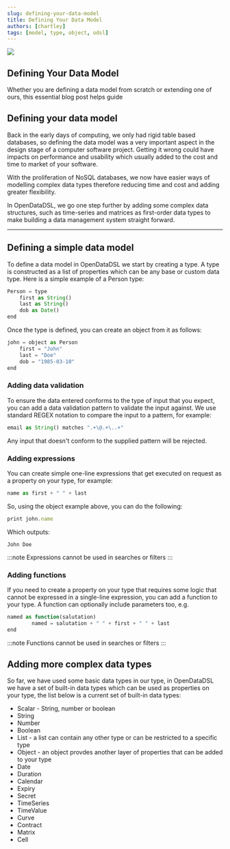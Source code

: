 ```yaml
---
slug: defining-your-data-model
title: Defining Your Data Model
authors: [chartley]
tags: [model, type, object, odsl]
---
```


<div className="row">
  <div className="column">
    <img src="/img/blog/data-model.jpg"/>
  </div>
  <div className="column">
  <h2>Defining Your Data Model</h2>  
  Whether you are defining a data model from scratch or extending one of ours, this essential blog post helps guide 
  </div>
</div>

<!--truncate-->

## Defining your data model
Back in the early days of computing, we only had rigid table based databases, so defining the data model was a very important aspect in the design stage of a computer software project. Getting it wrong could have impacts on performance and usability which usually added to the cost and time to market of your software.

With the proliferation of NoSQL databases, we now have easier ways of modelling complex data types therefore reducing time and cost and adding greater flexibility. 

In OpenDataDSL, we go one step further by adding some complex data structures, such as time-series and matrices as first-order data types to make building a data management system straight forward. 

---

## Defining a simple data model

To define a data model in OpenDataDSL we start by creating a type. A type is constructed as a list of properties which can be any base or custom data type. Here is a simple example of a Person type:

```js
Person = type
	first as String()
	last as String()
	dob as Date()
end
```
Once the type is defined, you can create an object from it as follows:

```js
john = object as Person
	first = "John"
	last = "Doe"
	dob = "1985-03-10"
end
```

### Adding data validation

To ensure the data entered conforms to the type of input that you expect, you can add a data validation pattern to validate the input against. We use standard REGEX notation to compare the input to a pattern, for example:

```js
email as String() matches ".+\@.+\..+"
```
Any input that doesn't conform to the supplied pattern will be rejected.


### Adding expressions

You can create simple one-line expressions that get executed on request as a property on your type, for example:

```js
name as first + " " + last
```

So, using the object example above, you can do the following:

```js
print john.name
```

Which outputs:

```
John Doe
```

:::note
Expressions cannot be used in searches or filters
:::

### Adding functions

If you need to create a property on your type that requires some logic that cannot be expressed in a single-line expression, you can add a function to your type. A function can optionally include parameters too, e.g.

```js
named as function(salutation)
        named = salutation + " " + first + " " + last
end
```

:::note
Functions cannot be used in searches or filters
:::

## Adding more complex data types

So far, we have used some basic data types in our type, in OpenDataDSL we have a set of built-in data types which can be used as properties on your type, the list below is a current set of built-in data types:

* Scalar - String, number or boolean
* String
* Number
* Boolean
* List - a list can contain any other type or can be restricted to a specific type
* Object - an object provdes another layer of properties that can be added to your type
* Date
* Duration
* Calendar
* Expiry
* Secret
* TimeSeries
* TimeValue
* Curve
* Contract
* Matrix
* Cell
